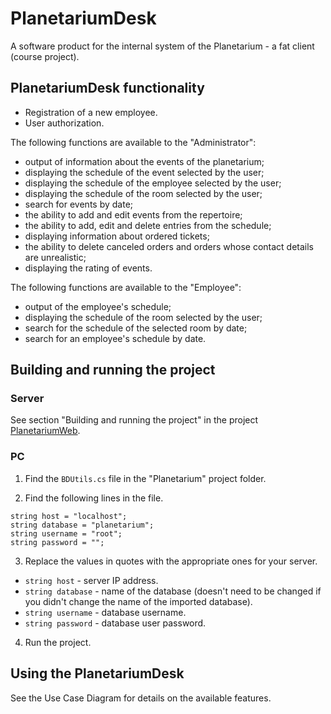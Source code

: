 # PlanetariumDesk
A software product for the internal system of the Planetarium - a fat client (course project).
## PlanetariumDesk functionality
- Registration of a new employee.
- User authorization.

The following functions are available to the "Administrator":
- output of information about the events of the planetarium;
- displaying the schedule of the event selected by the user;
- displaying the schedule of the employee selected by the user;
- displaying the schedule of the room selected by the user;
- search for events by date;
- the ability to add and edit events from the repertoire;
- the ability to add, edit and delete entries from the schedule;
- displaying information about ordered tickets;
- the ability to delete canceled orders and orders whose contact details are unrealistic;
- displaying the rating of events.

The following functions are available to the "Employee":
- output of the employee's schedule;
- displaying the schedule of the room selected by the user;
- search for the schedule of the selected room by date;
- search for an employee's schedule by date.
## Building and running the project
###  Server
See section "Building and running the project" in the project [PlanetariumWeb](https://github.com/EvgeniaSap/PlanetariumWeb).
### PC
1. Find the `BDUtils.cs` file in the "Planetarium" project folder.

2. Find the following lines in the file.
```
string host = "localhost";
string database = "planetarium";
string username = "root";
string password = "";
```

3. Replace the values in quotes with the appropriate ones for your server.
- `string host` - server IP address.
- `string database` - name of the database (doesn't need to be changed if you didn't change the name of the imported database).
- `string username` - database username.
- `string password` - database user password.

4. Run the project.
## Using the PlanetariumDesk
See the Use Case Diagram for details on the available features.
